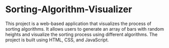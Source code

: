 # Sorting-Algorithm-Visualizer
This project is a web-based application that visualizes the process of sorting algorithms. It allows users to generate an array of bars with random heights and visualize the sorting process using different algorithms. The project is built using HTML, CSS, and JavaScript.
